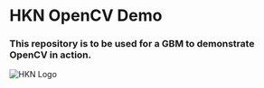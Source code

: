 # HKN OpenCV Demo

### This repository is to be used for a GBM to demonstrate OpenCV in action.

![HKN Logo](http://i.imgur.com/lgAL1TT.png)
